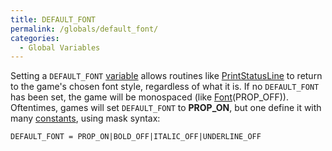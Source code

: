 ```yaml
---
title: DEFAULT_FONT
permalink: /globals/default_font/
categories: 
  - Global Variables
---
```


Setting a `DEFAULT_FONT` [variable](Variables) allows
routines like [PrintStatusLine](PrintStatusLine) to return to
the game's chosen font style, regardless of what it is. If no
`DEFAULT_FONT` has been set, the game will be monospaced (like
[Font](Font)(PROP_OFF)). Oftentimes, games will set
`DEFAULT_FONT` to **PROP_ON**, but one define it with many
[constants](constants), using mask syntax:

    DEFAULT_FONT = PROP_ON|BOLD_OFF|ITALIC_OFF|UNDERLINE_OFF
